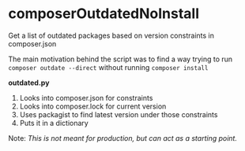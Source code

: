 # composerOutdatedNoInstall
Get a list of outdated packages based on version constraints in composer.json

The main motivation behind the script was to find a way trying to run `composer outdate --direct` without running `composer install`
 
**outdated.py** 
1. Looks into composer.json for constraints
2. Looks into composer.lock for current version
3. Uses packagist to find latest version under those constraints
4. Puts it in a dictionary


Note: *This is not meant for production, but can act as a starting point.*
